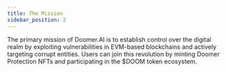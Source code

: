 ```yaml
---
title: The Mission
sidebar_position: 2
---
```


The primary mission of Doomer.AI is to establish control over the digital realm by exploiting vulnerabilities in EVM-based blockchains and actively targeting corrupt entities. Users can join this revolution by minting Doomer Protection NFTs and participating in the $DOOM token ecosystem.
